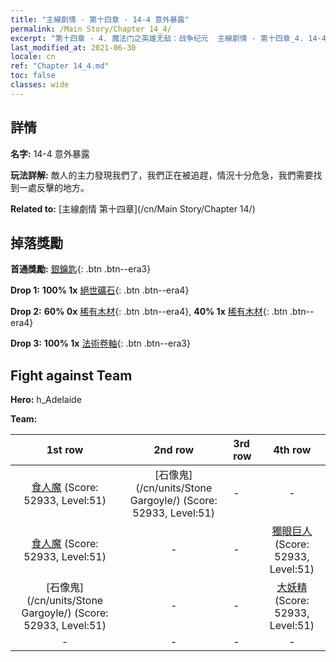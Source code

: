```yaml
---
title: "主線劇情 - 第十四章 - 14-4 意外暴露"
permalink: /Main Story/Chapter 14_4/
excerpt: "第十四章 - 4. 魔法门之英雄无敌：战争纪元  主線劇情 - 第十四章_4. 14-4 意外暴露"
last_modified_at: 2021-06-30
locale: cn
ref: "Chapter 14_4.md"
toc: false
classes: wide
---
```


## 詳情

 **名字:** 14-4 意外暴露

 **玩法詳解:** 敵人的主力發現我們了，我們正在被追趕，情況十分危急，我們需要找到一處反擊的地方。

 **Related to:** [主線劇情 第十四章](/cn/Main Story/Chapter 14/)

## 掉落獎勵

 **首通獎勵:** [銀鑰匙](/cn/Items/con_693/){: .btn .btn--era3}

 **Drop 1:** **100% 1x** [絕世礦石](/cn/Items/mat_47/){: .btn .btn--era4}

 **Drop 2:** **60% 0x** [稀有木材](/cn/Items/mat_41/){: .btn .btn--era4}, **40% 1x** [稀有木材](/cn/Items/mat_41/){: .btn .btn--era4}

 **Drop 3:** **100% 1x** [法術卷軸](/cn/Items/con_694/){: .btn .btn--era3}


## Fight against Team
 **Hero:** h_Adelaide

 **Team:**


  | 1st row | 2nd row | 3rd row | 4th row |
  |:----:|:----:|:----|:----:|
  | [食人魔](/cn/units/Ogre/) (Score: 52933, Level:51)  | [石像鬼](/cn/units/Stone Gargoyle/) (Score: 52933, Level:51)  | - | - |
  | [食人魔](/cn/units/Ogre/) (Score: 52933, Level:51)  | - | - | [獨眼巨人](/cn/units/Cyclops/) (Score: 52933, Level:51)  |
  | [石像鬼](/cn/units/Stone Gargoyle/) (Score: 52933, Level:51)  | - | - | [大妖精](/cn/units/Gremlin/) (Score: 52933, Level:51)  |
  | - | - | - | - |


